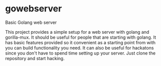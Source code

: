 # gowebserver
Basic Golang web server

This project provides a simple setup for a web server with golang and gorilla-mux. It should be useful for people that are starting with golang. It has basic features provided so it convenient as a starting point from with you can build functionality you need. It can also be useful for hackatons since you don't have to spend time setting up your server. Just clone the repository and start hacking.